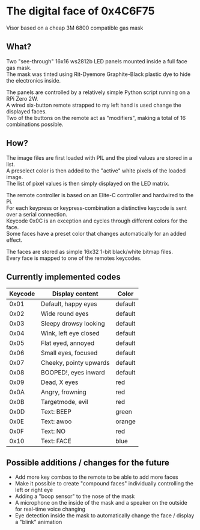# The digital face of 0x4C6F75

Visor based on a cheap 3M 6800 compatible gas mask

## What?

Two "see-through" 16x16 ws2812b LED panels mounted inside a full face gas mask.  
The mask was tinted using Rit-Dyemore Graphite-Black plastic dye to hide the electronics inside.  

The panels are controlled by a relatively simple Python script running on a RPi Zero 2W.  
A wired six-button remote strapped to my left hand is used change the displayed faces.  
Two of the buttons on the remote act as "modifiers", making a total of 16 combinations possible.  

## How?

The image files are first loaded with PIL and the pixel values are stored in a list.  
A preselect color is then added to the "active" white pixels of the loaded image.  
The list of pixel values is then simply displayed on the LED matrix.  

The remote controller is based on an Elite-C controller and hardwired to the Pi.  
For each keypress or keypress-combination a distinctive keycode is sent over a serial connection.  
Keycode 0x0C is an exception and cycles through different colors for the face.  
Some faces have a preset color that changes automatically for an added effect.  

The faces are stored as simple 16x32 1-bit black/white bitmap files.  
Every face is mapped to one of the remotes keycodes.  

## Currently implemented codes

 |Keycode|Display content|Color|
 |-|-|-|
 |0x01|Default, happy eyes|default|
 |0x02|Wide round eyes|default|
 |0x03|Sleepy drowsy looking|default|
 |0x04|Wink, left eye closed|default|
 |0x05|Flat eyed, annoyed|default|
 |0x06|Small eyes, focused|default|
 |0x07|Cheeky, pointy upwards|default|
 |0x08|BOOPED!, eyes inward|default|
 |0x09|Dead, X eyes|red|
 |0x0A|Angry, frowning|red|
 |0x0B|Targetmode, evil|red|
 |0x0D|Text: BEEP|green|
 |0x0E|Text: awoo|orange|
 |0x0F|Text: NO|red|
 |0x10|Text: FACE|blue|


## Possible additions / changes for the future

 - Add more key combos to the remote to be able to add more faces
 - Make it possible to create "compound faces" individually controlling the left or right eye
 - Adding a "boop sensor" to the nose of the mask
 - A microphone on the inside of the mask and a speaker on the outside for real-time voice changing
 - Eye detection inside the mask to automatically change the face / display a "blink" animation
